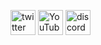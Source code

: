 


[<img src='https://cdn.jsdelivr.net/npm/simple-icons@3.0.1/icons/twitter.svg' alt='twitter' height='40'>](https://twitter.com/chrwome)  [<img src='https://cdn.jsdelivr.net/npm/simple-icons@3.0.1/icons/youtube.svg' alt='YouTube' height='40'>](https://www.youtube.com/channel/chrwome)  [<img src='https://cdn.jsdelivr.net/npm/simple-icons@3.0.1/icons/discord.svg' alt='discord' height='40'>](https://discord.com/users/920732849450143825)  


